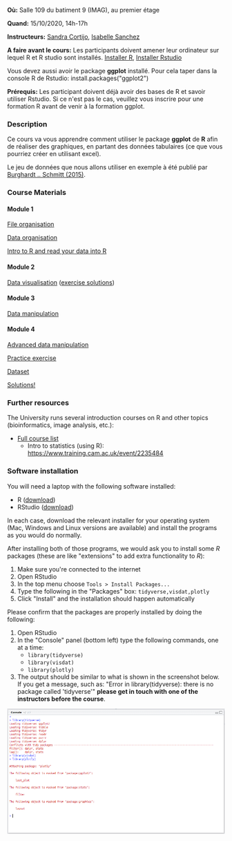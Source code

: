 **Où:** Salle 109 du batiment 9 (IMAG), au premier étage

**Quand:** 15/10/2020, 14h-17h

**Instructeurs:** 
[Sandra Cortijo](mailto:sandra.cortijo@hotmail.fr), 
[Isabelle Sanchez](mailto:Isabelle.Sanchez@inrae.fr)



**A faire avant le cours:** 
Les participants doivent amener leur ordinateur sur lequel R et R studio sont installés.
[Installer R](https://cran.biotools.fr/),
[Installer Rstudio](https://rstudio.com/products/rstudio/download/)

Vous devez aussi avoir le package **ggplot** installé. 
Pour cela taper dans la console R de Rstudio: install.packages("ggplot2")



**Prérequis:** 
Les participant doivent déjà avoir des bases de R et savoir utiliser Rstudio. Si ce n'est pas le cas, veuillez vous inscrire pour une formation R avant de venir à la formation ggplot.


### Description

Ce cours va vous apprendre comment utiliser le package **ggplot** de **R** afin de réaliser des graphiques, en partant des données tabulaires (ce que vous pourriez créer en utilisant excel).

Le jeu de données que nous allons utiliser en exemple à été publié par 
[Burghardt .. Schmitt (2015)](https://doi.org/10.1111/nph.13799). 


### Course Materials

#### Module 1 

[File organisation](module01_data_and_files/materials/file_organisation.md)

[Data organisation](module01_data_and_files/materials/data_organisation.md)

[Intro to R and read your data into R](module01_data_and_files/materials/brief_r_intro.html)

#### Module 2

[Data visualisation](module02_data_viz_ggplot/materials/ggplot_lesson.html) 
([exercise solutions](module02_data_viz_ggplot/materials/ggplot_exercise_solutions.html))

#### Module 3

[Data manipulation](module03_advanced_data_manipulation_dplyr/materials/dplyr_lesson.html)


#### Module 4

[Advanced data manipulation](module04_practice/materials/advanced_dplyr_lesson.html)

[Practice exercise](https://raw.githubusercontent.com/tavareshugo/slcu_r_course/master/module04_practice/materials/practice_template.R)

[Dataset](https://raw.githubusercontent.com/tavareshugo/slcu_r_course/master/module04_practice/data/TPM-light-WT-17c-27c-RNA-seq-average-rep1-rep2_misexpressed.tsv)

[Solutions!](module04_practice/materials/practice_solutions.html)


### Further resources

The University runs several introduction courses on R and other topics (bioinformatics, image analysis, etc.):

- [Full course list](https://www.training.cam.ac.uk/search?course_type_facet_shown=&scheduled=on&course_date_facet_shown=true&course_availability_facet_shown=&provider_1345591=on&provider_facet_shown=&scrollPos=627)
    - Intro to statistics (using R): https://www.training.cam.ac.uk/event/2235484

### Software installation<a name="software_installation"></a>

You will need a laptop with the following software installed:

- R ([download](https://cran.rstudio.com/))
- RStudio ([download](https://www.rstudio.com/products/rstudio/download/#download))

In each case, download the relevant installer for your operating system (Mac, 
Windows and Linux versions are available) and install the programs as you would 
do normally.

After installing both of those programs, we would ask you to install some _R_ 
packages (these are like "extensions" to add extra functionality to _R_):

1. Make sure you're connected to the internet
2. Open RStudio
3. In the top menu choose `Tools > Install Packages...`
4. Type the following in the "Packages" box: `tidyverse,visdat,plotly`
5. Click "Install" and the installation should happen automatically

Please confirm that the packages are properly installed by doing the following:

1. Open RStudio
2. In the "Console" panel (bottom left) type the following commands, one at a 
time:
    - `library(tidyverse)`
    - `library(visdat)`
    - `library(plotly)`
3. The output should be similar to what is shown in the screenshot below. If 
you get a message, such as: 
"Error in library(tidyverse): there is no package called 'tidyverse'"
**please get in touch with one of the instructors before the course**.

![Screenshot of correct package installation](package_installation_instructions.png)

